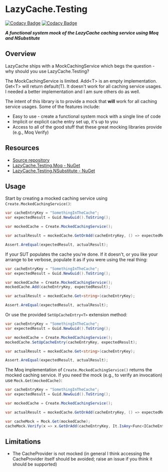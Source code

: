 # LazyCache.Testing

[![Codacy Badge](https://api.codacy.com/project/badge/Grade/0a917d1ef2b04dfea0e8a99b941dd42b)](https://www.codacy.com/manual/rgvlee/LazyCache.Testing?utm_source=github.com&amp;utm_medium=referral&amp;utm_content=rgvlee/LazyCache.Testing&amp;utm_campaign=Badge_Grade) [![Codacy Badge](https://api.codacy.com/project/badge/Coverage/0a917d1ef2b04dfea0e8a99b941dd42b)](https://www.codacy.com/manual/rgvlee/LazyCache.Testing?utm_source=github.com&utm_medium=referral&utm_content=rgvlee/LazyCache.Testing&utm_campaign=Badge_Coverage)

__*A functional system mock of the LazyCache caching service using Moq and NSubstitute*__

## Overview

LazyCache ships with a MockCachingService which begs the question - why should you use LazyCache.Testing?

The MockCachingService is limited. Add\<T\> is an empty implementation. Get\<T\> will return default(T). It doesn't work for all caching service usages. I needed a better implementation and I am sure others do as well.

The intent of this library is to provide a mock that __will__ work for all caching service usages. Some of the features include:

-   Easy to use - create a functional system mock with a single line of code
-   Implicit or explicit cache entry set up, it's up to you
-   Access to all of the good stuff that these great mocking libraries provide (e.g., Moq Verify)

## Resources

-   [Source repository](https://github.com/rgvlee/LazyCache.Testing/)
-   [LazyCache.Testing.Moq - NuGet](https://www.nuget.org/packages/LazyCache.Testing.Moq/)
-   [LazyCache.Testing.NSubstitute - NuGet](https://www.nuget.org/packages/LazyCache.Testing.NSubstitute/)

## Usage

Start by creating a mocked caching service using `Create.MockedCachingService()`:

```c#
var cacheEntryKey = "SomethingInTheCache";
var expectedResult = Guid.NewGuid().ToString();

var mockedCache = Create.MockedCachingService();

var actualResult = mockedCache.GetOrAdd(cacheEntryKey, () => expectedResult, DateTimeOffset.Now.AddMinutes(30));

Assert.AreEqual(expectedResult, actualResult);
```

If your SUT populates the cache you're done. If it doesn't, or you like your arrange to be verbose, populate it as if you were using the real thing: 

```c#
var cacheEntryKey = "SomethingInTheCache";
var expectedResult = Guid.NewGuid().ToString();

var mockedCache = Create.MockedCachingService();
mockedCache.Add(cacheEntryKey, expectedResult);

var actualResult = mockedCache.Get<string>(cacheEntryKey);

Assert.AreEqual(expectedResult, actualResult);
```

Or use the provided `SetUpCacheEntry<T>` extension method:

```c#
var cacheEntryKey = "SomethingInTheCache";
var expectedResult = Guid.NewGuid().ToString();

var mockedCache = Create.MockedCachingService();
mockedCache.SetUpCacheEntry(cacheEntryKey, expectedResult);

var actualResult = mockedCache.Get<string>(cacheEntryKey);

Assert.AreEqual(expectedResult, actualResult);
```

The Moq implementation of `Create.MockedCachingService()` returns the mocked caching service. If you need the mock (e.g., to verify an invocation) use `Mock.Get(mockedCache)`:

```c#
var cacheEntryKey = "SomethingInTheCache";
var expectedResult = Guid.NewGuid().ToString();

var mockedCache = Create.MockedCachingService();

var actualResult = mockedCache.GetOrAdd(cacheEntryKey, () => expectedResult, DateTimeOffset.Now.AddMinutes(30));

var cacheMock = Mock.Get(mockedCache);
cacheMock.Verify(x => x.GetOrAdd(cacheEntryKey, It.IsAny<Func<ICacheEntry, string>>()), Times.Once);
```

## Limitations

-   The CacheProvider is not mocked (in general I think accessing the CacheProvider itself should be avoided; raise an issue if you think it should be supported)